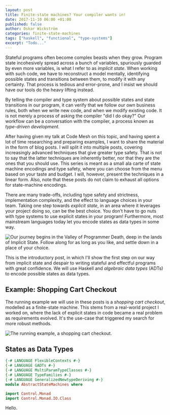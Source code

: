 ```yaml
---
layout: post
title: Finite-state machines? Your compiler wants in!
date: 2017-11-10 06:00 +01:00
published: false
author: Oskar Wickström
categories: finite-state-machines
tags: ["haskell", "functional", "type-systems"]
excerpt: "Todo..."
---
```


Stateful programs often become complex beasts when they grow. Program state incohesively spread across a bunch of variables, spuriously guarded by even more variables, is what I refer to as *implicit state*. When working with such code, we have to reconstruct a model mentally, identifying possible states and transitions between them, to modify it with any certainty. That process is tedious and error-prone, and I insist we should have our tools do the heavy lifting instead.

By telling the compiler and type system about possible states and state transitions in our program, it can verify that we follow our own business rules, both when we write new code, and when we modify existing code. It is not merely a process of asking the compiler "did I do okay?" Our workflow can be a conversation with the compiler, a process known as *type-driven development.*

After having given my talk at Code Mesh on this topic, and having spent a lot of time researching and preparing examples, I want to share the material in the form of blog posts. I will split it into multiple posts, covering increasingly advanced techniques that give greater type safety. That is not to say that the latter techniques are inherently better, nor that they are the ones that you should use. This series is meant as a small ala carte of state machine encodings and type safety, where you can choose from the menu based on your taste and budget. I will, however, present the techniques in a linear form. Also, note that these posts do not claim to exhaust all options for state-machine encodings.

There are many trade-offs, including type safety and strictness, implementation complexity, and the effect to language choices in your team. Taking one step towards *explicit state*, in an area where it leverages your project doing so, can be the best choice. You don't have to go nuts with type systems to use explicit states in your program! Furthermore, most mainstream languages today let you encode states as data types in some way.

![Our journey begins in the Valley of Programmer Death, deep in the lands of Implicit State. Follow along for as long as you like, and settle down in a place of your choice.](/assets/fsm-map.png)

This is the introductory post, in which I'll show the first step on our way from implicit state and despair to writing stateful and effectful programs with great confidence. We will use Haskell and *algebraic data types* (ADTs) to encode possible states as data types.

Example: Shopping Cart Checkout
-------------------------------

The running example we will use in these posts is a *shopping cart checkout*, modelled as a finite-state machine. This stems from a real-world project I worked on, where the lack of explicit states in code became a real problem as requirements evolved. It's the use-case that triggered my search for more robust methods.

![The running example, a shopping cart checkout.](/generated/uml/checkout.svg)

States as Data Types
--------------------

``` haskell
{-# LANGUAGE FlexibleContexts #-}
{-# LANGUAGE GADTs #-}
{-# LANGUAGE MultiParamTypeClasses #-}
{-# LANGUAGE TypeFamilies #-}
{-# LANGUAGE GeneralizedNewtypeDeriving #-}
module AbstractStateMachines where

import Control.Monad
import Control.Monad.IO.Class
```

Hello.
